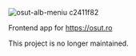 ![osut-alb-meniu c2411f82](https://user-images.githubusercontent.com/1462636/109428791-4cfae880-7a01-11eb-863c-354fb29d970c.png)

Frontend app for https://osut.ro<br />
</hr>

This project is no longer maintained. 
